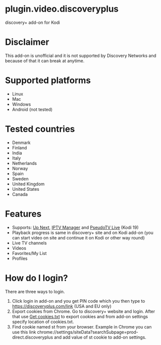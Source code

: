 # plugin.video.discoveryplus
discovery+ add-on for Kodi

# Disclaimer
This add-on is unofficial and it is not supported by Discovery Networks and because of that it can break at anytime.

# Supported platforms
- Linux
- Mac
- Windows
- Android (not tested)

# Tested countries
- Denmark
- Finland
- India
- Italy
- Netherlands
- Norway
- Spain
- Sweden
- United Kingdom
- United States
- Canada

# Features
- Supports: <a href="https://forum.kodi.tv/showthread.php?tid=336747">Up Next</a>, <a href="https://github.com/add-ons/service.iptv.manager">IPTV Manager</a> and <a href="https://forum.kodi.tv/forumdisplay.php?fid=231">PseudoTV Live</a> (Kodi 19)
- Playback progress is same in discovery+ site and on Kodi add-on (you can start video on site and continue it on Kodi or other way round)
- Live TV channels
- Videos
- Favorites/My List
- Profiles

# How do I login?
There are three ways to login.
1. Click login in add-on and you get PIN code which you then type to <a href=https://discoveryplus.com/link>https://discoveryplus.com/link</a> (USA and EU only)
2. Export cookies from Chrome. Go to discovery+ website and login. After that use <a href="https://chrome.google.com/webstore/detail/get-cookiestxt/bgaddhkoddajcdgocldbbfleckgcbcid">Get cookies.txt</a> to export cookies and from add-on settings specify location of cookies.txt.
3. Find cookie named st from your browser. Example in Chrome you can use this link chrome://settings/siteData?searchSubpage=prod-direct.discoveryplus and add value of st cookie to add-on settings.
